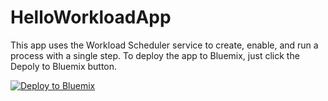 # HelloWorkloadApp
This app uses the Workload Scheduler service to create, enable, and run a process with a single step. To deploy the app to Bluemix, just click the Depoly to Bluemix button.

[![Deploy to Bluemix](https://bluemix.net/deploy/button.png)](https://bluemix.net/deploy?repository=https://github.com/donFotter/HelloWorkloadApp)
